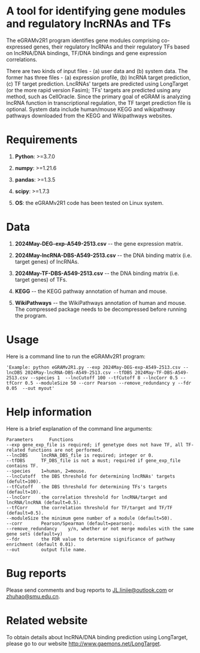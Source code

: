 # A tool for identifying gene modules and regulatory lncRNAs and TFs

The eGRAMv2R1 program identifies gene modules comprising co-expressed genes, their regulatory lncRNAs and their regulatory TFs based on lncRNA/DNA bindings, TF/DNA bindings and gene expression correlations.

There are two kinds of input files - (a) user data and (b) system data. The former has three files - (a) expression profile, (b) lncRNA target prediction, (c) TF target prediction. LncRNAs' targets are predicted using LongTarget (or the more rapid version Fasim); TFs' targets are predicted using any method, such as CellOracle. Since the primary goal of eGRAM is analyzing lncRNA function in transcriptional regulation, the TF target prediction file is optional. System data include human/mouse KEGG and wikipathway pathways downloaded from the KEGG and Wikipathways websites.

# Requirements
1. **Python**: >=3.7.0

2. **numpy**: >=1.21.6

3. **pandas**: >=1.3.5

4. **scipy**: >=1.7.3

5. **OS**: the eGRAMv2R1 code has been tested on Linux system.

# Data
1. **2024May-DEG-exp-A549-2513.csv**  --  the gene expression matrix.

2. **2024May-lncRNA-DBS-A549-2513.csv**  --  the DNA binding matrix (i.e. target genes) of lncRNAs.

3. **2024May-TF-DBS-A549-2513.csv**  --  the DNA binding matrix (i.e. target genes) of TFs.

4. **KEGG**  --  the KEGG pathway annotation of human and mouse.

5. **WikiPathways**  --  the WikiPathways annotation of human and mouse. The compressed package needs to be decompressed before running the program.

# Usage
Here is a command line to run the eGRAMv2R1 program:

```
'Example: python eGRAMv2R1.py --exp 2024May-DEG-exp-A549-2513.csv --lncDBS 2024May-lncRNA-DBS-A549-2513.csv --tfDBS 2024May-TF-DBS-A549-2513.csv --species 1  --lncCutoff 100 --tfCutoff 8 --lncCorr 0.5 --tfCorr 0.5 --moduleSize 50 --corr Pearson --remove_redundancy y --fdr 0.05  --out myout'
```

# Help information
Here is a brief explanation of the command line arguments:

```
Parameters      Functions
--exp gene_exp_file is required; if genetype does not have TF, all TF-related functions are not performed. 
--lncDBS     lncRNA_DBS_file is required; integer or 0. 
--tfDBS      TF_DBS_file is not a must; required if gene_exp_file contains TF.
--species    1=human, 2=mouse.
--lncCutoff  the DBS threshold for determining lncRNAs' targets (defult=100).
--tfCutoff   the DBS threshold for determining TFs's targets (default=10).
--lncCorr    the correlation threshold for lncRNA/target and lncRNA/lncRNA (default=0.5).
--tfCorr     the correlation threshold for TF/target and TF/TF (default=0.5).
--moduleSize the minimum gene number of a module (default=50).
--corr       Pearson/Spearman (default=pearson).
--remove_redundancy    y/n, whether or not merge modules with the same gene sets (default=y)
--fdr        the FDR value to determine significance of pathway enrichment (default 0.01).
--out        output file name.
```

# Bug reports
Please send comments and bug reports to JL.linjie@outlook.com or zhuhao@smu.edu.cn.

# Related website
To obtain details about lncRNA/DNA binding prediction using LongTarget, please go to our website http://www.gaemons.net/LongTarget.

